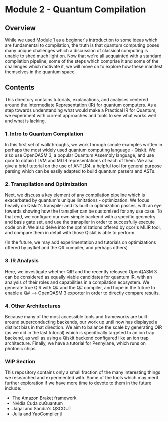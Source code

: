 # Module 2 - Quantum Compilation

## Overview
While we used [Module 1](../Module%201/) as a beginner's introduction to some ideas which are fundamental to compilation, the truth is that quantum computing poses many unique challenges which a discussion of classical computing is unable to shed much light on. Now that we're all acquainted with a standard compilation pipeline, some of the steps which comprise it and some of the challenges which motivate it, we will move on to explore how these manifest themselves in the quantum space. 

## Contents

This directory contains tutorials, explanations, and analyses centered around the Intermediate Representation (IR) for quantum computers. As a step towards understanding what would make a Practical IR for Quantum, we experiment with current approaches and tools to see what works well and what is lacking.

### 1. Intro to Quantum Compilation

In this first set of walkthroughs, we work through simple examples written in perhaps the most widely used quantum computing language - Qiskit. We also use OpenQASM 3, a popular Quantum Assembly language, and use qcor to obtain LLVM and MLIR representations of each of them. We also give a brief tutorial on the use of ANTLR4, a helpful tool for general purpose parsing which can be easily adapted to build quantum parsers and ASTs.

### 2. Transpilation and Optimization

Next, we discuss a key element of any compilation pipeline which is exacerbated by quantum's unique limitations - optimization. We focus heavily on Qiskit's transpiler and its built in optimization passes, with an eye towards showing how the transpiler can be customized for any use case. To that end, we configure our own simple backend with a specific geometry and basis gate set, and use the transpiler in order to succesfully execute code on it. We also delve into the optimizations offered by qcor's MLIR tool, and compare them in detail with those Qiskit is able to perform.

(In the future, we may add experimentation and tutorials on optimizations offered by pytket and the Q# compiler, and perhaps others)

### 3. IR Analysis

Here, we investigate whether QIR and the recently released OpenQASM 3 can be considered as equally viable candidates for quantum IR, with an analysis of their roles and capabilities in a compilation ecosystem. We generate true QIR with Q# and the Q# compiler, and hope in the future to enable a Q# --> OpenQASM 3 exporter in order to directly compare results.

### 4. Other Architectures

Because many of the most accessible tools and frameworks are built around superconducting backends, our work up until now has displayed a distinct bias in that direction. We aim to balance the scale by generating QIR (as we did in the last tutorial) which is specifically targeted to an ion trap backend, as well as using a Qiskit backend configured like an ion trap architecture. Finally, we have a tutorial for Pennylane, which runs on photonic chips.

### WIP Section

This repository contains only a small fraction of the many interesting things we researched and experimented with. Some of the tools which may merit further exploration if we have more time to devote to them in the future include:

+ The Amazon Braket framework
+ Nvidia Cuda cuQuantum
+ Jaqal and Sandia's QSCOUT
+ Julia and YaoCompiler.jl

